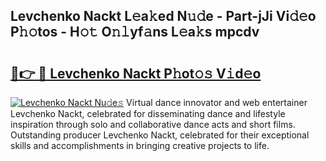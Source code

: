## Levchenko Nackt L𝚎a𝚔ed N𝚞𝚍e - Part-jJi Vi𝚍𝚎o P𝚑𝚘tos - H𝚘𝚝 O𝚗𝚕yf𝚊ns L𝚎a𝚔s mpcdv

# <h2><a href="http://kf1be7.oniu.top/?m=Levchenko+Nackt">🔗👉 🔴 Levchenko Nackt P𝚑ot𝚘𝚜 V𝚒d𝚎o</a></h2>

[![Levchenko Nackt Nu𝚍e𝚜](https://i.imgur.com/0qMVB7G.gif)](http://kf1be7.oniu.top/?m=Levchenko+Nackt)
Virtual dance innovator and web entertainer Levchenko Nackt, celebrated for disseminating dance and lifestyle inspiration through solo and collaborative dance acts and short films. Outstanding producer Levchenko Nackt, celebrated for their exceptional skills and accomplishments in bringing creative projects to life.  
